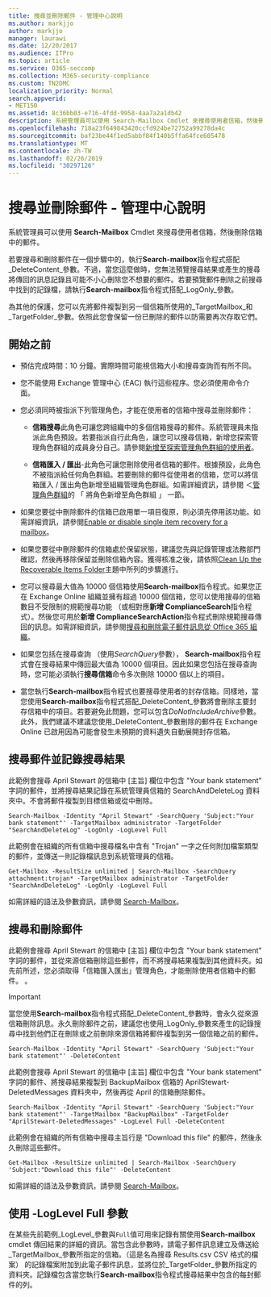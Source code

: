 ```yaml
---
title: 搜尋並刪除郵件 - 管理中心說明
ms.author: markjjo
author: markjjo
manager: laurawi
ms.date: 12/20/2017
ms.audience: ITPro
ms.topic: article
ms.service: O365-seccomp
ms.collection: M365-security-compliance
ms.custom: TN2DMC
localization_priority: Normal
search.appverid:
- MET150
ms.assetid: 8c36bb03-e716-4fdd-9958-4aa7a2a1db42
description: 系統管理員可以使用 Search-Mailbox Cmdlet 來搜尋使用者信箱，然後刪除信箱中的郵件。
ms.openlocfilehash: 718a23f649843420ccfd924be72752a99278da4c
ms.sourcegitcommit: baf23be44f1ed5abbf84f140b5ffa64fce605478
ms.translationtype: MT
ms.contentlocale: zh-TW
ms.lasthandoff: 02/26/2019
ms.locfileid: "30297126"
---
```

# <a name="search-for-and-delete-messages---admin-help"></a>搜尋並刪除郵件 - 管理中心說明
  
系統管理員可以使用 **Search-Mailbox** Cmdlet 來搜尋使用者信箱，然後刪除信箱中的郵件。 
  
若要搜尋和刪除郵件在一個步驟中的，執行**Search-mailbox**指令程式搭配_DeleteContent_參數。不過，當您這麼做時，您無法預覽搜尋結果或產生的搜尋將傳回的訊息記錄且可能不小心刪除您不想要的郵件。若要預覽郵件刪除之前搜尋中找到的記錄檔，請執行**Search-mailbox**指令程式搭配_LogOnly_參數。 
  
為其他的保護，您可以先將郵件複製到另一個信箱所使用的_TargetMailbox_和_TargetFolder_參數。依照此您會保留一份已刪除的郵件以防需要再次存取它們。 
  
## <a name="before-you-begin"></a>開始之前

- 預估完成時間：10 分鐘。實際時間可能視信箱大小和搜尋查詢而有所不同。
    
- 您不能使用 Exchange 管理中心 (EAC) 執行這些程序。您必須使用命令介面。
    
- 您必須同時被指派下列管理角色，才能在使用者的信箱中搜尋並刪除郵件：
    
  - **信箱搜尋**此角色可讓您跨組織中的多個信箱搜尋的郵件。系統管理員未指派此角色預設。若要指派自行此角色，讓您可以搜尋信箱，新增您探索管理角色群組的成員身分自己。請參閱[新增至探索管理角色群組的使用者](http://technet.microsoft.com/library/729e09d8-614b-431f-ae04-ae41fb4c628e.aspx)。
    
  - **信箱匯入 / 匯出**-此角色可讓您刪除使用者信箱的郵件。根據預設，此角色不被指派給任何角色群組。若要刪除的郵件從使用者的信箱，您可以將信箱匯入 / 匯出角色新增至組織管理角色群組。如需詳細資訊，請參閱 ＜[管理角色群組](http://technet.microsoft.com/library/ab9b7a3b-bf67-4ba1-bde5-8e6ac174b82c.aspx)的 「 將角色新增至角色群組 」 一節。 
    
- 如果您要從中刪除郵件的信箱已啟用單一項目復原，則必須先停用該功能。如需詳細資訊，請參閱[Enable or disable single item recovery for a mailbox](http://technet.microsoft.com/library/2e7f1bcd-8395-45ad-86ce-22868bd46af0.aspx)。
    
- 如果您要從中刪除郵件的信箱處於保留狀態，建議您先與記錄管理或法務部門確認，然後再移除保留並刪除信箱內容。獲得核准之後，請依照[Clean Up the Recoverable Items Folder](http://technet.microsoft.com/library/82c310f8-de2f-46f2-8e1a-edb6055d6e69.aspx)主題中所列的步驟進行。
    
- 您可以搜尋最大值為 10000 個信箱使用**Search-mailbox**指令程式。如果您正在 Exchange Online 組織並擁有超過 10000 個信箱，您可以使用搜尋的信箱數目不受限制的規範搜尋功能 （或相對應**新增 ComplianceSearch**指令程式）。然後您可用於**新增 ComplianceSearchAction**指令程式刪除規範搜尋傳回的訊息。如需詳細資訊，請參閱[搜尋和刪除電子郵件訊息從 Office 365 組織](https://go.microsoft.com/fwlink/p/?LinkId=786856)。
    
- 如果您包括在搜尋查詢 （使用*SearchQuery*參數）， **Search-mailbox**指令程式會在搜尋結果中傳回最大值為 10000 個項目。因此如果您包括在搜尋查詢時，您可能必須執行**搜尋信箱**命令多次刪除 10000 個以上的項目。 
    
- 當您執行**Search-mailbox**指令程式也要搜尋使用者的封存信箱。同樣地，當您使用**Search-mailbox**指令程式搭配_DeleteContent_參數將會刪除主要封存信箱中的項目。若要避免此問題，您可以包含*DoNotIncludeArchive*參數。此外，我們建議不建議您使用_DeleteContent_參數刪除的郵件在 Exchange Online 已啟用因為可能會發生未預期的資料遺失自動展開封存信箱。 
    
## <a name="search-messages-and-log-the-search-results"></a>搜尋郵件並記錄搜尋結果

此範例會搜尋 April Stewart 的信箱中 [主旨] 欄位中包含 "Your bank statement" 字詞的郵件，並將搜尋結果記錄在系統管理員信箱的 SearchAndDeleteLog 資料夾中。不會將郵件複製到目標信箱或從中刪除。
  
```
Search-Mailbox -Identity "April Stewart" -SearchQuery 'Subject:"Your bank statement"' -TargetMailbox administrator -TargetFolder "SearchAndDeleteLog" -LogOnly -LogLevel Full
```

此範例會在組織的所有信箱中搜尋檔名中含有 "Trojan" 一字之任何附加檔案類型的郵件，並傳送一則記錄檔訊息到系統管理員的信箱。
  
```
Get-Mailbox -ResultSize unlimited | Search-Mailbox -SearchQuery attachment:trojan* -TargetMailbox administrator -TargetFolder "SearchAndDeleteLog" -LogOnly -LogLevel Full
```

如需詳細的語法及參數資訊，請參閱 [Search-Mailbox](http://technet.microsoft.com/library/9ee3b02c-d343-4816-a583-a90b1fad4b26.aspx)。
  
 
## <a name="search-and-delete-messages"></a>搜尋和刪除郵件

此範例會搜尋 April Stewart 的信箱中 [主旨] 欄位中包含 "Your bank statement" 字詞的郵件，並從來源信箱刪除這些郵件，而不將搜尋結果複製到其他資料夾。如先前所述，您必須取得「信箱匯入匯出」管理角色，才能刪除使用者信箱中的郵件。 。
  
> [!IMPORTANT]
> 當您使用**Search-mailbox**指令程式搭配_DeleteContent_參數時，會永久從來源信箱刪除訊息。永久刪除郵件之前，建議您也使用_LogOnly_參數來產生的記錄搜尋中找到他們正在刪除或之前刪除來源信箱將郵件複製到另一個信箱之前的郵件。 
  
```
Search-Mailbox -Identity "April Stewart" -SearchQuery 'Subject:"Your bank statement"' -DeleteContent
```

此範例會搜尋 April Stewart 的信箱中 [主旨] 欄位中包含 "Your bank statement" 字詞的郵件、將搜尋結果複製到 BackupMailbox 信箱的 AprilStewart-DeletedMessages 資料夾中，然後再從 April 的信箱刪除郵件。
  
```
Search-Mailbox -Identity "April Stewart" -SearchQuery 'Subject:"Your bank statement"' -TargetMailbox "BackupMailbox" -TargetFolder "AprilStewart-DeletedMessages" -LogLevel Full -DeleteContent
```

此範例會在組織的所有信箱中搜尋主旨行是 "Download this file" 的郵件，然後永久刪除這些郵件。  
  
```
Get-Mailbox -ResultSize unlimited | Search-Mailbox -SearchQuery 'Subject:"Download this file"' -DeleteContent
```

如需詳細的語法及參數資訊，請參閱 [Search-Mailbox](http://technet.microsoft.com/library/9ee3b02c-d343-4816-a583-a90b1fad4b26.aspx)。

## <a name="using-the--loglevel-full-parameter"></a>使用 -LogLevel Full 參數

在某些先前範例_LogLevel_參數與`Full`值可用來記錄有關使用**Search-mailbox** cmdlet 傳回結果的詳細的資訊。當包含此參數時，請電子郵件訊息建立及傳送給_TargetMailbox_參數所指定的信箱。（這是名為搜尋 Results.csv CSV 格式的檔案） 的記錄檔案附加到此電子郵件訊息，並將位於_TargetFolder_參數所指定的資料夾。記錄檔包含當您執行**Search-mailbox**指令程式搜尋結果中包含的每封郵件的列。 
